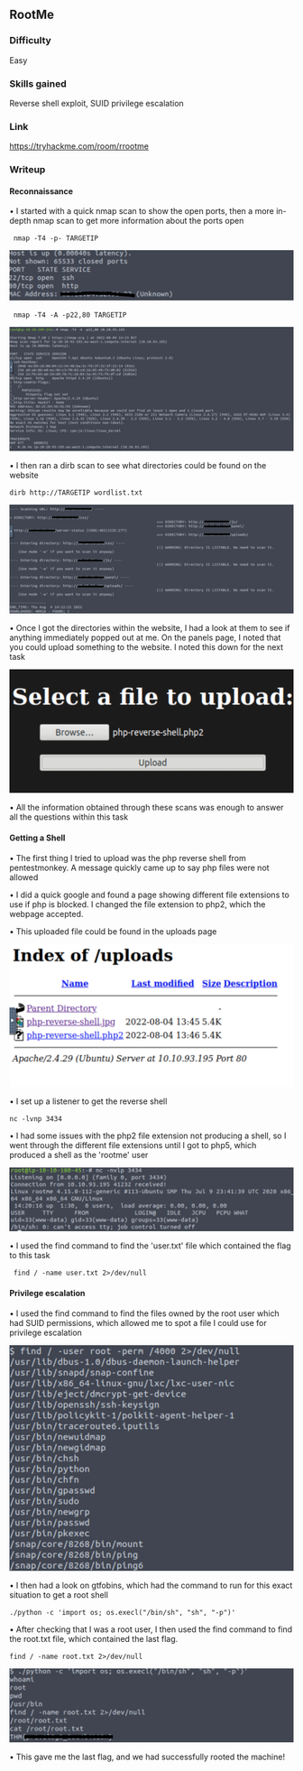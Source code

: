 ## RootMe

### Difficulty
Easy

### Skills gained
Reverse shell exploit, SUID privilege escalation

### Link
https://tryhackme.com/room/rrootme

### Writeup

#### Reconnaissance

• I started with a quick nmap scan to show the open ports, then a more in-depth nmap scan to get more information about the ports open

     nmap -T4 -p- TARGETIP
     
![image](https://github.com/jodie9779/Cyber-Security-Portfolio/blob/main/images/nmap%20basic%20rootme.png)
     
     nmap -T4 -A -p22,80 TARGETIP
     
![image](https://github.com/jodie9779/Cyber-Security-Portfolio/blob/main/images/nmap%20advanced%20rootme.png)

• I then ran a dirb scan to see what directories could be found on the website

    dirb http://TARGETIP wordlist.txt
    
![image](https://github.com/jodie9779/Cyber-Security-Portfolio/blob/main/images/dirb%20rootme.png)
    
• Once I got the directories within the website, I had a look at them to see if anything immediately popped out at me. On the panels page, I noted that you   could upload something to the website. I noted this down for the next task

![image](https://github.com/jodie9779/Cyber-Security-Portfolio/blob/main/images/upload%20file%20rootme.png)

• All the information obtained through these scans was enough to answer all the questions within this task

#### Getting a Shell

• The first thing I tried to upload was the php reverse shell from pentestmonkey. A message quickly came up to say php files were not allowed

• I did a quick google and found a page showing different file extensions to use if php is blocked. I changed the file extension to php2, which the webpage   accepted. 

• This uploaded file could be found in the uploads page

![image](https://github.com/jodie9779/Cyber-Security-Portfolio/blob/main/images/uploads%20rootme.png)

• I set up a listener to get the reverse shell

    nc -lvnp 3434
    
• I had some issues with the php2 file extension not producing a shell, so I went through the different file extensions until I got to php5, which produced   a shell as the 'rootme' user

![image](https://github.com/jodie9779/Cyber-Security-Portfolio/blob/main/images/nc%20rootme.png)

• I used the find command to find the 'user.txt' file which contained the flag to this task

     find / -name user.txt 2>/dev/null

#### Privilege escalation

• I used the find command to find the files owned by the root user which had SUID permissions, which allowed me to spot a file I could use for privilege     escalation

![image](https://github.com/jodie9779/Cyber-Security-Portfolio/blob/main/images/files%20rootme.png)

• I then had a look on gtfobins, which had the command to run for this exact situation to get a root shell

    ./python -c 'import os; os.execl("/bin/sh", "sh", "-p")'

• After checking that I was a root user, I then used the find command to find the root.txt file, which contained the last flag.

    find / -name root.txt 2>/dev/null
    
![image](https://github.com/jodie9779/Cyber-Security-Portfolio/blob/main/images/root%20rootme.png)

• This gave me the last flag, and we had successfully rooted the machine!

